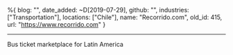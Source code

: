 %{
  blog: "",
  date_added: ~D[2019-07-29],
  github: "",
  industries: ["Transportation"],
  locations: ["Chile"],
  name: "Recorrido.com",
  old_id: 415,
  url: "https://www.recorrido.com"
}

---

Bus ticket marketplace for Latin America
